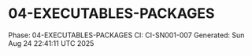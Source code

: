 # 04-EXECUTABLES-PACKAGES
Phase: 04-EXECUTABLES-PACKAGES
CI: CI-SN001-007
Generated: Sun Aug 24 22:41:11 UTC 2025
